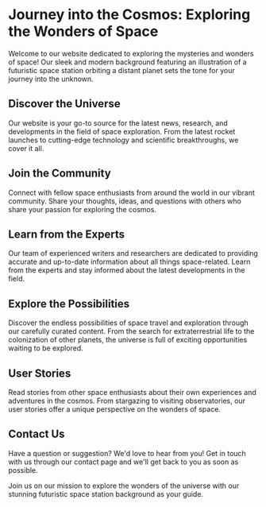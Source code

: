 <!--font:Open Sans-->

# Journey into the Cosmos: Exploring the Wonders of Space

Welcome to our website dedicated to exploring the mysteries and wonders of space! Our sleek and modern background featuring an illustration of a futuristic space station orbiting a distant planet sets the tone for your journey into the unknown.

## Discover the Universe

Our website is your go-to source for the latest news, research, and developments in the field of space exploration. From the latest rocket launches to cutting-edge technology and scientific breakthroughs, we cover it all.

## Join the Community

Connect with fellow space enthusiasts from around the world in our vibrant community. Share your thoughts, ideas, and questions with others who share your passion for exploring the cosmos.

## Learn from the Experts

Our team of experienced writers and researchers are dedicated to providing accurate and up-to-date information about all things space-related. Learn from the experts and stay informed about the latest developments in the field.

## Explore the Possibilities

Discover the endless possibilities of space travel and exploration through our carefully curated content. From the search for extraterrestrial life to the colonization of other planets, the universe is full of exciting opportunities waiting to be explored.

## User Stories

Read stories from other space enthusiasts about their own experiences and adventures in the cosmos. From stargazing to visiting observatories, our user stories offer a unique perspective on the wonders of space.

## Contact Us

Have a question or suggestion? We'd love to hear from you! Get in touch with us through our contact page and we'll get back to you as soon as possible.

Join us on our mission to explore the wonders of the universe with our stunning futuristic space station background as your guide.

<!--

Write me content for website with wallpaper which alt text is:

"An illustration of a futuristic space station orbiting a distant planet, with sleek lines and metallic accents."

The name/title of the page should not be 1:1 copy of the alt text but rather a real content of the website which is using this wallpaper.

- Use markdown format 
- Start with heading
- Heading should be short and concise
- The content should look like a real website 
- The website should not be about the wallpaper, wallpaper is just a related background
- Heading should be contain work "wallpaper" or "background"
- Include real sections like references, contact, user stories, etc. use things relevant to the page purpose.
- Feel free to use structure like headings, bullets, numbering, blockquotes, paragraphs, horizontal lines, etc.
- You can use formatting like bold or _italic_
- You can include UTF-8 emojis
- Links should be only #hash anchors (and you can refer to the document itself)
- Do not include images


---


# Explore the Future of Space Travel with Our Futuristic Wallpaper

Welcome to our website dedicated to exploring the exciting world of space travel! Our sleek and modern wallpaper featuring an illustration of a futuristic space station orbiting a distant planet is the perfect backdrop for your journey.

## Discover the Possibilities

Our website is dedicated to sharing the latest news, research, and developments in the field of space exploration. From the latest rocket launches to cutting-edge technology and scientific breakthroughs, we cover it all.

## Join the Community

Connect with fellow space enthusiasts from around the world in our vibrant community. Share your thoughts, ideas, and questions with others who share your passion for exploring the cosmos.

## Learn from the Experts

Our team of experienced writers and researchers are dedicated to providing accurate and up-to-date information about all things space-related. Learn from the experts and stay informed about the latest developments in the field.

## References

Check out our references section for a curated list of books, articles, and websites related to space exploration. Expand your knowledge and discover new sources of inspiration.

## Contact Us

Have a question or suggestion? We'd love to hear from you! Get in touch with us through our contact page and we'll get back to you as soon as possible.

Join us on our mission to explore the final frontier with our stunning futuristic wallpaper as your guide.


---


Heading should not include word "wallpaper". The website should not be about the wallpaper itself, wallpaper is just a related background, rewrite whole content.


---


# Unlock the Secrets of Space with Our Futuristic Space Station Wallpaper

Welcome to our website dedicated to exploring the mysteries and wonders of space! Our sleek and modern wallpaper featuring an illustration of a futuristic space station orbiting a distant planet sets the tone for your journey into the unknown.

## Discover the Universe

Our website is your go-to source for the latest news, research, and developments in the field of space exploration. From the latest rocket launches to cutting-edge technology and scientific breakthroughs, we cover it all.

## Join the Community

Connect with fellow space enthusiasts from around the world in our vibrant community. Share your thoughts, ideas, and questions with others who share your passion for exploring the cosmos.

## Learn from the Experts

Our team of experienced writers and researchers are dedicated to providing accurate and up-to-date information about all things space-related. Learn from the experts and stay informed about the latest developments in the field.

## Explore the Possibilities

Discover the endless possibilities of space travel and exploration through our carefully curated content. From the search for extraterrestrial life to the colonization of other planets, the universe is full of exciting opportunities waiting to be explored.

## Contact Us

Have a question or suggestion? We'd love to hear from you! Get in touch with us through our contact page and we'll get back to you as soon as possible.

Join us on our mission to unlock the secrets of the universe with our stunning futuristic space station wallpaper as your guide.


---


Heading should not include word "wallpaper". The website should not be about the wallpaper itself, wallpaper is just a related background, rewrite whole content.


---


# Journey into the Cosmos: Exploring the Wonders of Space

Welcome to our website dedicated to exploring the mysteries and wonders of space! Our sleek and modern background featuring an illustration of a futuristic space station orbiting a distant planet sets the tone for your journey into the unknown.

## Discover the Universe

Our website is your go-to source for the latest news, research, and developments in the field of space exploration. From the latest rocket launches to cutting-edge technology and scientific breakthroughs, we cover it all.

## Join the Community

Connect with fellow space enthusiasts from around the world in our vibrant community. Share your thoughts, ideas, and questions with others who share your passion for exploring the cosmos.

## Learn from the Experts

Our team of experienced writers and researchers are dedicated to providing accurate and up-to-date information about all things space-related. Learn from the experts and stay informed about the latest developments in the field.

## Explore the Possibilities

Discover the endless possibilities of space travel and exploration through our carefully curated content. From the search for extraterrestrial life to the colonization of other planets, the universe is full of exciting opportunities waiting to be explored.

## User Stories

Read stories from other space enthusiasts about their own experiences and adventures in the cosmos. From stargazing to visiting observatories, our user stories offer a unique perspective on the wonders of space.

## Contact Us

Have a question or suggestion? We'd love to hear from you! Get in touch with us through our contact page and we'll get back to you as soon as possible.

Join us on our mission to explore the wonders of the universe with our stunning futuristic space station background as your guide.

-->
